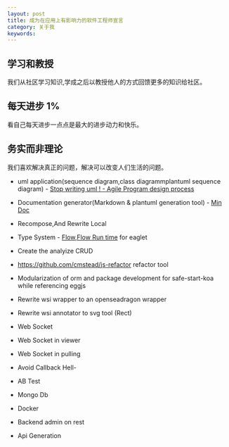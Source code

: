 ```yaml
---
layout: post
title: 成为在应用上有影响力的软件工程师宣言
category: 关于我
keywords:
---
```


## 学习和教授

我们从社区学习知识,学成之后以教授他人的方式回馈更多的知识给社区。

## 每天进步 1%

看自己每天进步一点点是最大的进步动力和快乐。

## 务实而非理论

我们喜欢解决真正的问题，解决可以改变人们生活的问题。

* uml application(sequence diagram,class diagrammplantuml sequence diagram) -
  [Stop writing uml ! - Agile Program design process](http://jeff-chung.com/2018/04/13/general-agile-design-process.html)

* Documentation generator(Markdown & plantuml generation tool) - [Min Doc](https://github.com/chungchi300/min-doc)
* Recompose,And Rewrite Local
* Type System - [Flow](https://github.com/facebook/flow/),[Flow Run time](https://github.com/codemix/flow-runtime) for eaglet
* Create the analyize CRUD
* https://github.com/cmstead/js-refactor refactor tool
* Modularization of orm and package development for safe-start-koa while referencing eggjs

* Rewrite wsi wrapper to an openseadragon wrapper
* Rewrite wsi annotator to svg tool (Rect)
* Web Socket
* Web Socket in viewer
* Web Socket in pulling
* Avoid Callback Hell-
* AB Test
* Mongo Db
* Docker
* Backend admin on rest
* Api Generation
